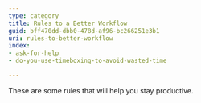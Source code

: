 ```yaml
---
type: category
title: Rules to a Better Workflow
guid: bff470dd-dbb0-478d-af96-bc266251e3b1
uri: rules-to-better-workflow
index:
- ask-for-help
- do-you-use-timeboxing-to-avoid-wasted-time

---
```


These are some rules that will help you stay productive.
